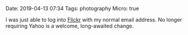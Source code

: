 Date: 2019-04-13 07:34
Tags: photography
Micro: true

I was just able to log into [Flickr](https://flickr.com/jbaty) with my normal email address. No longer
requiring Yahoo is a welcome, long-awaited change.
